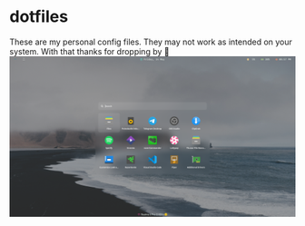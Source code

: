 # dotfiles
These are my personal config files. They may not work as intended on your system. With that thanks for dropping by 👋
![hehe](https://github.com/vinayakshukla2003/dots/blob/main/final.png)
